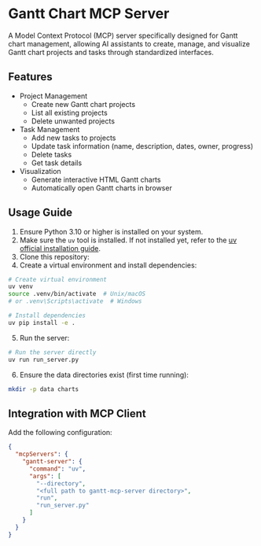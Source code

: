 # Gantt Chart MCP Server

A Model Context Protocol (MCP) server specifically designed for Gantt chart management, allowing AI assistants to create, manage, and visualize Gantt chart projects and tasks through standardized interfaces.

## Features

* Project Management
  * Create new Gantt chart projects
  * List all existing projects
  * Delete unwanted projects
* Task Management
  * Add new tasks to projects
  * Update task information (name, description, dates, owner, progress)
  * Delete tasks
  * Get task details
* Visualization
  * Generate interactive HTML Gantt charts
  * Automatically open Gantt charts in browser

## Usage Guide

1. Ensure Python 3.10 or higher is installed on your system.
2. Make sure the `uv` tool is installed. If not installed yet, refer to the [uv official installation guide](https://github.com/astral-sh/uv).
3. Clone this repository:
4. Create a virtual environment and install dependencies:

```bash
# Create virtual environment
uv venv
source .venv/bin/activate  # Unix/macOS
# or .venv\Scripts\activate  # Windows

# Install dependencies
uv pip install -e .
```

5. Run the server:

```bash
# Run the server directly
uv run run_server.py
```

6. Ensure the data directories exist (first time running):

```bash
mkdir -p data charts
```

## Integration with MCP Client

Add the following configuration:

```json
{
  "mcpServers": {
    "gantt-server": {
      "command": "uv",
      "args": [
        "--directory",
        "<full path to gantt-mcp-server directory>",
        "run",
        "run_server.py"
      ]
    }
  }
}
``` 